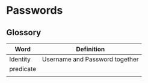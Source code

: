 # Passwords

## Glossory

| Word      | Definition                     |
| --------- | ------------------------------ |
| Identity  | Username and Password together |
| predicate |                                |
|           |                                |
